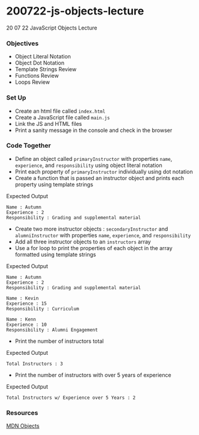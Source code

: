 # 200722-js-objects-lecture
20 07 22 JavaScript Objects Lecture

### Objectives
- Object Literal Notation
- Object Dot Notation
- Template Strings Review
- Functions Review
- Loops Review
### Set Up
- Create an html file called `index.html`
- Create a JavaScript file called `main.js`
- Link the JS and HTML files 
- Print a sanity message in the console and check in the browser
### Code Together
- Define an object called `primaryInstructor` with properties `name`, `experience`, and `responsibility` using object literal notation
- Print each property of `primaryInstructor` individually using dot notation
- Create a function that is passed an instructor object and prints each property using template strings

Expected Output
```
Name : Autumn
Experience : 2 
Responsibility : Grading and supplemental material
```
- Create two more instructor objects : `secondaryInstructor` and `alumniInstructor` with properties `name`, `experience`, and `responsibility`
- Add all three instructor objects to an `instructors` array
- Use a for loop to print the properties of each object in the array formatted using template strings

Expected Output
```
Name : Autumn
Experience : 2 
Responsibility : Grading and supplemental material

Name : Kevin
Experience : 15 
Responsibility : Curriculum

Name : Kenn
Experience : 10 
Responsibility : Alumni Engagement
```
- Print the number of instructors total

Expected Output
```
Total Instructors : 3
```
- Print the number of instructors with over 5 years of experience

Expected Output
```
Total Instructors w/ Experience over 5 Years : 2
```
### Resources
[MDN Objects](https://developer.mozilla.org/en-US/docs/Learn/JavaScript/Objects/Basics)
